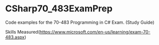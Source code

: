 # CSharp70_483ExamPrep
Code examples for the 70-483 Programming in C# Exam. (Study Guide)

Skills Measured(https://www.microsoft.com/en-us/learning/exam-70-483.aspx)
